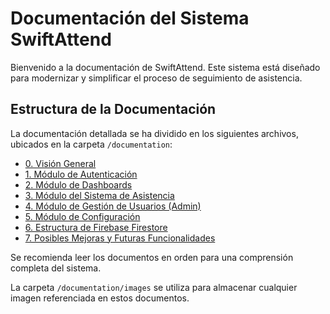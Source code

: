 # Documentación del Sistema SwiftAttend

Bienvenido a la documentación de SwiftAttend. Este sistema está diseñado para modernizar y simplificar el proceso de seguimiento de asistencia.

## Estructura de la Documentación

La documentación detallada se ha dividido en los siguientes archivos, ubicados en la carpeta `/documentation`:

*   [0. Visión General](./documentation/00-overview.md)
*   [1. Módulo de Autenticación](./documentation/01-authentication.md)
*   [2. Módulo de Dashboards](./documentation/02-dashboards.md)
*   [3. Módulo del Sistema de Asistencia](./documentation/03-attendance-system.md)
*   [4. Módulo de Gestión de Usuarios (Admin)](./documentation/04-user-management.md)
*   [5. Módulo de Configuración](./documentation/05-settings.md)
*   [6. Estructura de Firebase Firestore](./documentation/06-firestore-structure.md)
*   [7. Posibles Mejoras y Futuras Funcionalidades](./documentation/07-future-improvements.md)

Se recomienda leer los documentos en orden para una comprensión completa del sistema.

La carpeta `/documentation/images` se utiliza para almacenar cualquier imagen referenciada en estos documentos.
